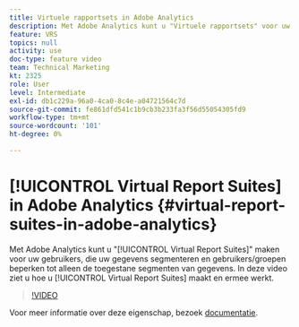 ```yaml
---
title: Virtuele rapportsets in Adobe Analytics
description: Met Adobe Analytics kunt u "Virtuele rapportsets" voor uw gebruikers maken, die uw gegevens segmenteren en gebruikers/groepen beperken tot alleen de toegestane segmenten van gegevens. In deze video ziet u hoe u virtuele rapportsets kunt maken en gebruiken.
feature: VRS
topics: null
activity: use
doc-type: feature video
team: Technical Marketing
kt: 2325
role: User
level: Intermediate
exl-id: db1c229a-96a0-4ca0-8c4e-a04721564c7d
source-git-commit: fe861dfd541c1b9cb3b233fa3f56d55054305fd9
workflow-type: tm+mt
source-wordcount: '101'
ht-degree: 0%

---
```


# [!UICONTROL Virtual Report Suites] in Adobe Analytics {#virtual-report-suites-in-adobe-analytics}

Met Adobe Analytics kunt u &quot;[!UICONTROL Virtual Report Suites]&quot; maken voor uw gebruikers, die uw gegevens segmenteren en gebruikers/groepen beperken tot alleen de toegestane segmenten van gegevens. In deze video ziet u hoe u [!UICONTROL Virtual Report Suites] maakt en ermee werkt.

>[!VIDEO](https://video.tv.adobe.com/v/25412/?quality=12)

Voor meer informatie over deze eigenschap, bezoek [documentatie](https://experienceleague.adobe.com/docs/analytics/components/virtual-report-suites/vrs-about.html?lang=en).
